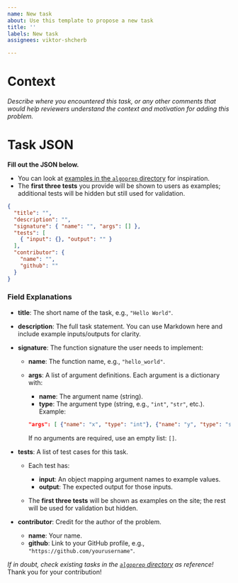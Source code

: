 ```yaml
---
name: New task
about: Use this template to propose a new task
title: ''
labels: New task
assignees: viktor-shcherb

---
```


# Context

_Describe where you encountered this task, or any other comments that would help reviewers understand the context and motivation for adding this problem._

# Task JSON

**Fill out the JSON below.**
- You can look at [examples in the `algoprep` directory](https://github.com/viktor-shcherb/viktor-shcherb.github.io/tree/main/algoprep) for inspiration.
- The **first three tests** you provide will be shown to users as examples; additional tests will be hidden but still used for validation.

```json
{
  "title": "",
  "description": "",
  "signature": { "name": "", "args": [] },
  "tests": [
    { "input": {}, "output": "" }
  ],
  "contributor": {
    "name": "",
    "github": ""
  }
}
````

### **Field Explanations**

* **title**:
  The short name of the task, e.g., `"Hello World"`.

* **description**:
  The full task statement. You can use Markdown here and include example inputs/outputs for clarity.

* **signature**:
  The function signature the user needs to implement:

  * **name**: The function name, e.g., `"hello_world"`.
  * **args**: A list of argument definitions.
    Each argument is a dictionary with:

    * **name**: The argument name (string).
    * **type**: The argument type (string, e.g., `"int"`, `"str"`, etc.).
      Example:

    ```json
    "args": [ {"name": "x", "type": "int"}, {"name": "y", "type": "str"} ]
    ```

    If no arguments are required, use an empty list: `[]`.

* **tests**:
  A list of test cases for this task.

  * Each test has:

    * **input**: An object mapping argument names to example values.
    * **output**: The expected output for those inputs.
  * The **first three tests** will be shown as examples on the site; the rest will be used for validation but hidden.

* **contributor**:
  Credit for the author of the problem.

  * **name**: Your name.
  * **github**: Link to your GitHub profile, e.g., `"https://github.com/yourusername"`.

*If in doubt, check existing tasks in the [`algoprep` directory](https://github.com/viktor-shcherb/viktor-shcherb.github.io/tree/master/algoprep) as reference!*
Thank you for your contribution!
